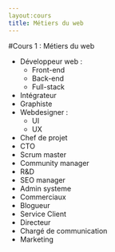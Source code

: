 ```yaml
---
layout:cours
title: Métiers du web
---
```


#Cours 1 : Métiers du web

* Développeur web :
  * Front-end
  * Back-end
  * Full-stack
* Intégrateur
* Graphiste
* Webdesigner :
  * UI
  * UX
* Chef de projet
* CTO
* Scrum master
* Community manager
* R&D
* SEO manager
* Admin systeme
* Commerciaux
* Blogueur
* Service Client
* Directeur
* Chargé de communication
* Marketing
